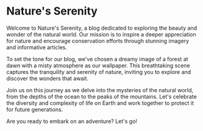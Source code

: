 <!--
Write me markdown content of website with wallpaper:

"A dreamy image of a forest at dawn with a misty atmosphere for a nature or wildlife blog"

The header of the page should not be copy of the text but rather a real content of the website which is using this wallpaper.
-->

<!--font:The Montserrat font would be a great fit for the website.-->

# Nature's Serenity

Welcome to Nature's Serenity, a blog dedicated to exploring the beauty and wonder of the natural world. Our mission is to inspire a deeper appreciation for nature and encourage conservation efforts through stunning imagery and informative articles.

To set the tone for our blog, we've chosen a dreamy image of a forest at dawn with a misty atmosphere as our wallpaper. This breathtaking scene captures the tranquility and serenity of nature, inviting you to explore and discover the wonders that await.

Join us on this journey as we delve into the mysteries of the natural world, from the depths of the ocean to the peaks of the mountains. Let's celebrate the diversity and complexity of life on Earth and work together to protect it for future generations.

Are you ready to embark on an adventure? Let's go!
